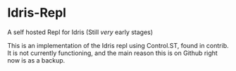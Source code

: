 # Idris-Repl
A self hosted Repl for Idris (Still *very* early stages)

This is an implementation of the Idris repl using Control.ST, found in contrib.  It is not currently functioning, and the main reason this is on Github right now is as a backup.
